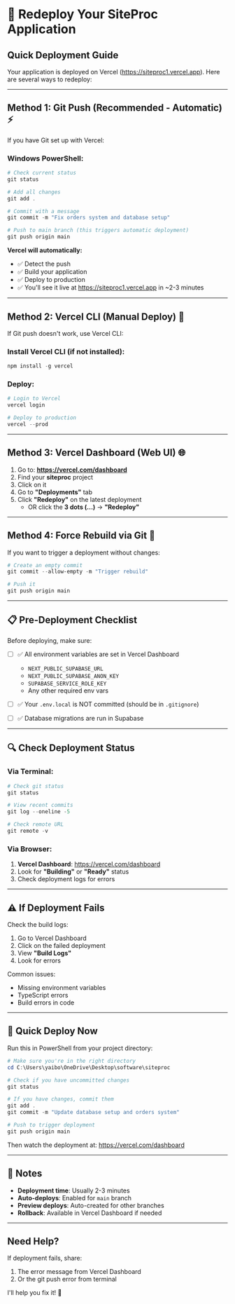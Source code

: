 # 🚀 Redeploy Your SiteProc Application

## Quick Deployment Guide

Your application is deployed on Vercel (https://siteproc1.vercel.app). Here are several ways to redeploy:

---

## Method 1: Git Push (Recommended - Automatic) ⚡

If you have Git set up with Vercel:

### Windows PowerShell:
```powershell
# Check current status
git status

# Add all changes
git add .

# Commit with a message
git commit -m "Fix orders system and database setup"

# Push to main branch (this triggers automatic deployment)
git push origin main
```

**Vercel will automatically:**
- ✅ Detect the push
- ✅ Build your application  
- ✅ Deploy to production
- ✅ You'll see it live at https://siteproc1.vercel.app in ~2-3 minutes

---

## Method 2: Vercel CLI (Manual Deploy) 🔧

If Git push doesn't work, use Vercel CLI:

### Install Vercel CLI (if not installed):
```powershell
npm install -g vercel
```

### Deploy:
```powershell
# Login to Vercel
vercel login

# Deploy to production
vercel --prod
```

---

## Method 3: Vercel Dashboard (Web UI) 🌐

1. Go to: **https://vercel.com/dashboard**
2. Find your **siteproc** project
3. Click on it
4. Go to **"Deployments"** tab
5. Click **"Redeploy"** on the latest deployment
   - OR click the **3 dots (...)** → **"Redeploy"**

---

## Method 4: Force Rebuild via Git 🔄

If you want to trigger a deployment without changes:

```powershell
# Create an empty commit
git commit --allow-empty -m "Trigger rebuild"

# Push it
git push origin main
```

---

## 📋 Pre-Deployment Checklist

Before deploying, make sure:

- [ ] ✅ All environment variables are set in Vercel Dashboard
  - `NEXT_PUBLIC_SUPABASE_URL`
  - `NEXT_PUBLIC_SUPABASE_ANON_KEY`
  - `SUPABASE_SERVICE_ROLE_KEY`
  - Any other required env vars

- [ ] ✅ Your `.env.local` is NOT committed (should be in `.gitignore`)

- [ ] ✅ Database migrations are run in Supabase

---

## 🔍 Check Deployment Status

### Via Terminal:
```powershell
# Check git status
git status

# View recent commits
git log --oneline -5

# Check remote URL
git remote -v
```

### Via Browser:
1. **Vercel Dashboard**: https://vercel.com/dashboard
2. Look for **"Building"** or **"Ready"** status
3. Check deployment logs for errors

---

## ⚠️ If Deployment Fails

Check the build logs:
1. Go to Vercel Dashboard
2. Click on the failed deployment
3. View **"Build Logs"**
4. Look for errors

Common issues:
- Missing environment variables
- TypeScript errors
- Build errors in code

---

## 🎯 Quick Deploy Now

Run this in PowerShell from your project directory:

```powershell
# Make sure you're in the right directory
cd C:\Users\yaibo\OneDrive\Desktop\software\siteproc

# Check if you have uncommitted changes
git status

# If you have changes, commit them
git add .
git commit -m "Update database setup and orders system"

# Push to trigger deployment
git push origin main
```

Then watch the deployment at: https://vercel.com/dashboard

---

## 📝 Notes

- **Deployment time**: Usually 2-3 minutes
- **Auto-deploys**: Enabled for `main` branch
- **Preview deploys**: Auto-created for other branches
- **Rollback**: Available in Vercel Dashboard if needed

---

## Need Help?

If deployment fails, share:
1. The error message from Vercel Dashboard
2. Or the git push error from terminal

I'll help you fix it! 🚀

